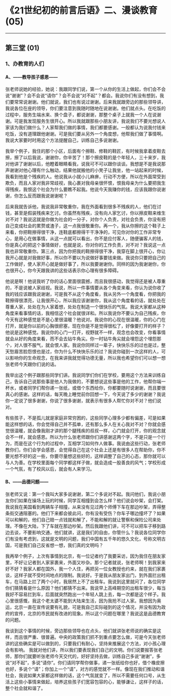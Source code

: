 # 《21世纪初的前言后语》二、漫谈教育 (05)

------

## 第三堂 (01)

### 1、办教育的人们

#### A、——教导孩子感恩——

张老师说她的经验，她说：我跟同学们说，第一个从你的生活上做起，你们会不会说“谢谢”？会不会说“请你”？会不会说“对不起”？都会。我说你们有没有想到，我们要常常说谢谢。他们就说，我们也有说过谢谢。后来我就跟旁边的那些领导讲，我说各位在座的领导，你们要注意到我随时随地在说谢谢。他们就点头。在吃饭的过程中，服务生端水来、换个盘子，都说谢谢，那整个桌子上就我一个人在说谢谢。可是我发现服务生很开心。所以我就跟那些小朋友讲，我说我们不要光想说人家该为我们做什么？人家帮我们做的事情，我们都要感谢。一般都认为说我付钱来吃饭，没有道理跟他谢谢。可是我们要从另外一个角度想，他帮我们做了事情啊。我说大家要时时用这个方法提醒自己，训练自己多说谢谢。

我举个例子，我住的那个小区，后面有个擦鞋、修鞋的鞋匠，有时候我拿着皮鞋去擦，擦了以后我说，谢谢你，你辛苦了！那个擦皮鞋的是个年轻人，三十来岁，我对他讲了谢谢以后，他瞪着眼睛看我，说我可不可以跟你谈谈。我想是不是我说那声谢谢对他心理有什么触动，结果他就搬他的小凳子让我坐，他一站起来的时候，我看到他是个残疾的人。他说我从小就小儿麻痹，行动不方便，所以在外面常受到欺负，而且人家对我非常歧视，我心裹对我母亲很怀恨，恨我母亲为什么要把我生得残疾，我恨这个社会为什么要瞧不起我。他说今天我赚你的钱，应该我跟你说谢谢，你怎么反而跟我说谢谢呢？

后来我就告诉他，我说我非常敬重你，我在外面看到很多不残疾的人，他们在讨钱，甚至是假装残疾来乞讨。你虽然有残疾，没有向人家乞讨，你以擦皮鞋来维生对不对？我说这就是你做为社会的一分子，对你个人负责，对社会负责，你没有把自己变成社会的累赘或渣子，这一点我很敬重你。再一个，我从你擦的这个鞋子上来看，你把鞋擦得很干净，连鞋底都擦得干干净净的，可见你对你的工作非常专心，是用心在做事情，从这一点就可以看出，你不是应付客人，随便骗客人的钱，你是真心的把这个事情做好，也就是说，你对你的工作负责，对不对？我说这一点我也非常敬重你。第三点，因为你把我的鞋擦得很干净，我穿在脚上很开心，你让我开心就是对我做好事，所以你不要以为说做好事要钱来做。我说你只要把自己的工作做好，使人家开心就是做好事了，所以我要谢谢你。同样的因为我谢谢你，你也很开心，你今天跟我讲的这些话表示你心理有很多障碍。

他说是啊！他说我听了你的话心里面很震撼，而且我很感动，我觉得还是被人尊重的，不是说被人家歧视。我说，所以一件事情要从各个角变来看，你认为说你收了我的钱应该跟我说谢谢，可是我不从这个角度看，我从另外一个角度看，你把我的鞋擦得很漂亮，让我很开心，所以我应该谢谢你，我从这个角度看的话，就处处在尊重人家，处处在为人家着想，处处在制造一个很快乐的气氛。我说大家都从这种角度来看事情的话，我相信这个社会就很详和。所以我说你不要认为自己残疾，你今天有这种感觉是不是心里很温暖？他说对。我说你的心现在很温暖，你的心门在打开，就是你以前的心胸很瘀塞，现在你是不是觉得很松了，好像要打开的样子？他说是这种感觉。我说你的心门一打开，视野就不一样，观念也会改变，你看事情就会从好的角度来看，而不会去钻牛角尖。你一时钻牛角尖就会埋怨这个埋怨那个，对人很不服气，就会恨人家。我说你同样过一辈子，快快乐乐的过也是过，整天愁眉苦脸怨恨也是过，你为什么不快快乐乐的过？我说你碰到一次这样的人，可以影响你的生命观念，在我来讲我就觉得功德无量，所以我也希望你们可以想一想张老师今天跟你们说的话。

我举出这个例子跟那些同学们讲。我说同学们你们在学校，要用这个方法来训练自己，告诉自己说那些事是他人为我做的，不要想说这些事是他的工作，他帮你端一杯水，或者同学们帮你递一张纸，或借个东西给你，你都要随时说谢谢，而且要很真心的感谢。这样的话，每天晚上睡觉前你回想一下，今天说了多少的谢谢？我说你一定说了很多谢谢，你说了很多谢谢，就表示有很多人帮忙你对不对？他们说对。

有些孩子，不是孤儿就是家庭非常穷困的，这些同学心理多少都有偏差，可是如果能这样想的话，你会觉得自己并不孤单，还有那么多人在关心我对不对？你就会感觉很温暖，就会像我刚才讲的那个腿残疾的叔叔一样，心门就会打开，你的观念就会不一样，就会感恩。所以为什么张老师跟你们讲感谢这两个字，不是只是一个行为，而是在这个行为的过程中，互相学习如何作人做事。我说由这些行动，张老师教你们，你们会学会感恩，会觉得自己在这个社会上还是有很多人在帮助你，你不要光想不好的这一些，你要尽量想这些好的，这样调整了自己的心态，那你就可以与人为善。在学校里面每个同学都这样子做，就会造成一股善良的风气；学校形成一个气氛，有了校风以后，就会有人来学习。

#### B、——品德问题——

张老师又说：第一个我叫大家多说谢谢，第二个多说对不起。我问他们，我说小朋友你们如果在操场上玩的时候，同学互相撞到会怎么样？他们说会吵架，会打架。我说我在美国看到两辆车子相撞，从来没有见过两个师傅下车在那边吵架，弄得整条街交通阻塞的。他们下来都会彼此问，你有没有受伤？你车子哪边撞坏了？如果可以和解的，他们自己赔一点钱就和解了，不能和解的就让警察和保险公司来处理。不像在大陆，下了车就在那边吵架。然后我跟他们讲，可不可以把车子移到路边去谈，不要影响交通，他们就讲，这是我们的自由，你管什么？我说各位同学你们有没有考虑到，这就是文明的问题，我们中国有五千年的悠久文化，号称文明古国，可是我们自己反省想一想，我们真的文明吗？

我再举个例子，上次有事情到北京，有一位记者约了我要采访，因为我住在朋友家里，不好让记者到人家家裹来，外面又吵杂。那个记者就说，张老师啊！到我家来好不好？我家人都在国外，我一个人住，再把另一位女教授也约来，就在我们家裹谈，这样子就不受时间地点的限制。我说好。于是我从朋友家出门，到外面拦出租车，在马路上拦了两个小时，我居然上不了出租车。我说到这里就问了，各位同学你们猜猜看是什么原因？他们都猜不出来。我说早上高峰期空的出租车很少，每当我好不容易拦到车，后面就突然跑出一个年轻人跳上去，每一次都是这个样子。我心里很感慨，我这个老太婆不能到大陆来生活，因为我抢不过人家。我想因为奥运，北京一直在宣传说要有礼貌，可是我自己实际碰到的这个情况，并没有因为政府的宣传，北京的市民就有改进的现象。所以这个问题在哪里？我说这是品德教育的问题。

我谈到这个事情的时候，旁边那些领导也在点头，他们就讲张老师说的确实是这样，而且很严重、很普遍。中央的政策我们抓不到重点要怎么做，可是今天张老师讲的这些确实是可以做到的，只要我们有耐心，坚持来推展这个方法，对小孩心理会有影响。 我就对他们讲，所以我们要表现我们自己的文明。你们说要报答张老师，那你们就要听张老师今天交代的，好好坚持去做，训练自己多说“谢谢”，多说“对不起”，多说“请你”。你们请同学帮你做事，递一张纸给你也好，借个橡皮擦也好，多说个“请”；你加上一个“请”，对方的感觉就不一样。像现在我们推动和谐社会，我说如果大家都这样做的话，这个气氛就变了，所以不需要任何口号，从生活上这些小事情来做起，培养这些孩子们宽容包容的心，能够谦让，这样子的话，整个社会就和谐了。

